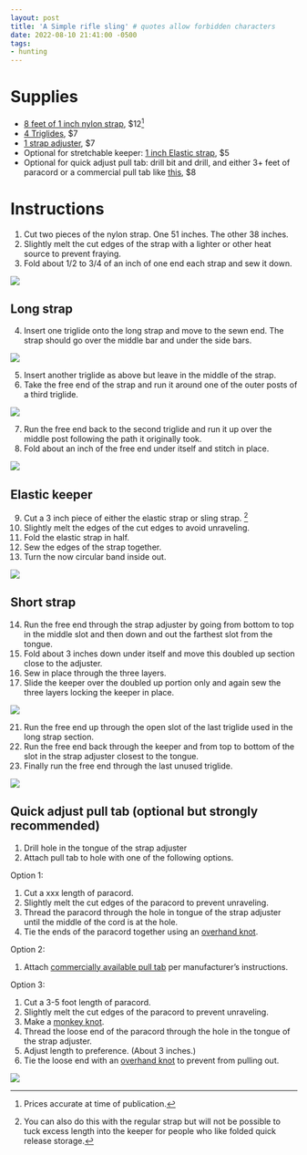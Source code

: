 ```yaml
---
layout: post
title: 'A Simple rifle sling' # quotes allow forbidden characters
date: 2022-08-10 21:41:00 -0500
tags:
- hunting
---
```



# Supplies
- [8 feet of 1 inch nylon strap](https://a.co/gQf2RXt), $12[^202210081127]
- [4 Triglides](https://www.amazon.com/dp/B08TB8LFBM?ref=ppx_pop_mob_ap_share), $7
- [1 strap adjuster](https://www.amazon.com/dp/B096NTFXJP?ref=ppx_pop_mob_ap_share), $7
- Optional for stretchable keeper: [1 inch Elastic strap](https://a.co/eyuHZKS), $5
- Optional for quick adjust pull tab: drill bit and drill, and either 3+ feet of paracord or a commercial pull tab like [this](https://www.edgarshermandesign.com/product/esd-pull-tab/), $8

# Instructions
1. Cut two pieces of the nylon strap. One 51 inches. The other 38 inches.
2. Slightly melt the cut edges of the strap with a lighter or other heat source to prevent fraying. 
3. Fold about 1/2 to 3/4 of an inch of one end each strap and sew it down. 

[![](/images/strapend.jpg)](/images/strapend.jpg)

## Long strap
4. Insert one triglide onto the long strap and move to the sewn end. The strap should go over the middle bar and under the side bars. 

[![](/images/straptriglide.jpg)](/images/straptriglide.jpg)

5. Insert another triglide as above but leave in the middle of the strap. 
6. Take the free end of the strap and run it around one of the outer posts of a third triglide. 

[![](/images/longthreetriglides.jpg)](/images/longthreetriglides.jpg)

7. Run the free end back to the second triglide and run it up over the middle post following the path it originally took.
8. Fold about an inch of the free end under itself and stitch in place. 

[![](/images/longstrapsewn.jpg)](/images/longstrapsewn.jpg)

## Elastic keeper 
9. Cut a 3 inch piece of either the elastic strap or sling strap. [^202210081046]
10. Slightly melt the edges of the cut edges to avoid unraveling. 
11. Fold the elastic strap in half. 
12. Sew the edges of the strap together. 
13. Turn the now circular band inside out. 

[![](/images/keeper.jpg)](/images/keeper.jpg)

## Short strap
14. Run the free end through the strap adjuster by going from bottom to top in the middle slot and then down and out the farthest slot from the tongue. 
18. Fold about 3 inches down under itself and move this doubled up section close to the adjuster. 
19. Sew in place through the three layers. 
20. Slide the keeper over the doubled up portion only and again sew the three layers locking the keeper in place. 

[![](/images/strapadjuster.jpg)](/images/strapadjuster.jpg)

21. Run the free end up through the open slot of the last triglide used in the long strap section. 
22. Run the free end back through the keeper and from top to bottom of the slot in the strap adjuster closest to the tongue. 
23. Finally run the free end through the last unused triglide. 

[![](/images/shortstrap.jpg)](/images/shortstrap.jpg)

## Quick adjust pull tab (optional but strongly recommended)
1. Drill hole in the tongue of the strap adjuster
2. Attach pull tab to hole with one of the following options. 

Option 1:
1. Cut a xxx length of paracord. 
2. Slightly melt the cut edges of the paracord to prevent unraveling. 
3. Thread the paracord through the hole in tongue of the strap adjuster until the middle of the cord is at the hole. 
4. Tie the ends of the paracord together using an [overhand knot](https://youtu.be/_fOKk1HPjbI). 

Option 2: 
1. Attach [commercially available pull tab](https://www.edgarshermandesign.com/product/esd-pull-tab/) per manufacturer’s instructions. 

Option 3:
1. Cut a 3-5 foot length of paracord. 
2. Slightly melt the cut edges of the paracord to prevent unraveling. 
3. Make a [monkey knot](https://youtu.be/FzTUxDVGHVA). 
4. Thread the loose end of the paracord through the hole in the tongue of the strap adjuster.
5. Adjust length to preference. (About 3 inches.)
6. Tie the loose end with an [overhand knot](https://youtu.be/_fOKk1HPjbI) to prevent from pulling out. 

[![](/images/pulltabs.jpg)](/images/pulltabs.jpg)

[^202210081046]: You can also do this with the regular strap but will not be possible to tuck excess length into the keeper for people who like folded quick release storage.

[^202210081127]: Prices accurate at time of publication. 
